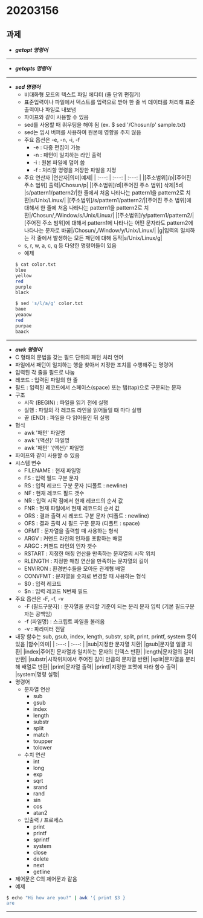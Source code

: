 # 20203156
과제
---
* ___getopt 명령어___
---
* ___getopts 명령어___
---
* ___sed 명령어___
  * 비대화형 모드의 텍스트 파일 에디터 (줄 단위 편집기)
  * 표준입력이나 파일에서 덱스트를 입력으로 받아 한 줄 씩 데이터를 처리해 표준출력이나 파일로 내보냄
  * 파이프와 같이 사용할 수 있음
  * sed를 사용할 때 쿼우팅을 해야 됨 (ex. $ sed '/Chosun/p' sample.txt)
  * sed는 임시 버퍼를 사용하여 원본에 영향을 주지 않음
  * 주요 옵션은 -e, -n, -i, -f
    * -e : 다중 편집이 가능
    * -n : 패턴이 일치하는 라인 출력
    * -i : 원본 파일에 덮어 씀 
    * -f : 처리할 명령을 저장한 파일을 지정
  * 주요 연산자
    |연산자|의미|예제|
    | :---: | :---: | :---: |
    |[주소범위]/p|[주어진 주소 범위] 출력|/Chosun/p|
    |[주소범위]/d|[주어진 주소 범위] 삭제|5d|
    |s/pattern1/pattern2/|한 줄에서 처음 나타나는 pattern1을 pattern2로 치환|s/Unix/Linux/|
    |[주소범위]/s/pattern1/pattern2/|[주어진 주소 범위]에 대해서 한 줄에 처음 나타나는 pattern1을 pattern2로 치환|/Chosun/,/Window/s/Unix/Linux/|
    |[주소범위]/y/pattern1/pattern2/|[주어진 주소 범위]에 대해서 pattern1에 나타나는 어떤 문자라도 pattern2에 나타나는 문자로 바꿈|/Chosun/,/Window/y/Unix/Linux/|
    |g|입력의 일치하는 각 줄에서 발생하는 모든 패턴에 대해 동작|s/Unix/Linux/g|
  * s, r, w, a, c, q 등 다양한 명령어들이 있음
  * 예제
   ```bash
   $ cat color.txt
   blue
   yellow
   red
   purple
   black
   
   $ sed 's/l/a/g' color.txt
   baue
   yeaaow
   red
   purpae
   baack
   
   ```
---
* ___awk 명령어___
 * C 형태의 문법을 갖는 필드 단위의 패턴 처리 언어
 * 파일에서 패턴이 일치하는 행을 찾아서 지정한 조치를 수행해주는 명령어
 * 입력된 각 줄을 필드로 나눔
 * 레코드 : 입력된 파일의 한 줄
 * 필드 : 입력된 레코드에서 스페이스(space) 또는 탭(tap)으로 구분되는 문자
 * 구조
   * 시작 (BEGIN) : 파일을 읽기 전에 실행
   * 실행 : 파일의 각 레코드 라인을 읽어들일 떄 마다 실행
   * 끝 (END) : 파일을 다 읽어들인 뒤 실행
 * 형식
   * awk '패턴' 파일명
   * awk '{액션}' 파일명
   * awk '패턴' '{액션}' 파일명
 * 파이프와 같이 사용할 수 있음
 * 시스템 변수
   * FILENAME : 현재 파일명
   * FS : 입력 필드 구분 문자
   * RS : 입력 레코드 구분 문자 (디폴트 : newline)
   * NF : 현재 레코드 필드 갯수
   * NR : 입력 시작 점에서 현재 레코드의 순서 값
   * FNR : 현재 파일에서 현재 레코드의 순서 값
   * ORS : 결과 출력 시 레코드 구분 문자 (디폴트 : newline)
   * OFS : 결과 출력 시 필드 구분 문자 (디폴트 : space)
   * OFMT : 문자열을 출력할 때 사용하는 형식
   * ARGV : 커맨드 라인의 인자를 포함하는 배열
   * ARGC : 커맨드 라인의 인자 갯수
   * RSTART : 지정한 매칭 연산을 만족하는 문자열의 시작 위치
   * RLENGTH : 지정한 매칭 연산을 만족하는 문자열의 길이
   * ENVIRON : 환경변수들을 모아둔 관계형 배열
   * CONVFMT : 문자열을 숫자로 변경할 때 사용하는 형식
   * $0 : 입력 레코드
   * $n : 입력 레코드 N번째 필드
 * 주요 옵션은 -F, -f, -v
   * -F (필드구분자) : 문자열을 분리할 기준이 되는 분리 문자 입력 (기본 필드구분자는 공백임)
   * -f (파일명) : 스크립트 파일을 불러옴
   * -v : 파라미터 전달
 * 내장 함수는 sub, gsub, index, length, substr, split, print, printf, system 등이 있음
   |함수|의미|
   | :---: | :---: |
   |sub|지정한 문자열 치환|
   |gsub|문자열 일괄 치환|
   |index|주어진 문자열과 일치하는 문자의 인덱스 반환|
   |length|문자열의 길이 반환|
   |substr|시작위치에서 주어진 길이 만큼의 문자열 반환|
   |split|문자열을 분리해 배열로 반환|
   |print|문자열 출력|
   |printf|지정한 포맷에 따라 함수 출력|
   |system|명령 실행|
 * 명령어
   * 문자열 연산
     * sub
     * gsub
     * index
     * length
     * substr
     * split
     * match
     * toupper
     * tolower
   * 수치 연산
     * int
     * long
     * exp
     * sqrt
     * srand
     * rand
     * sin
     * cos
     * atan2
   * 입출력 / 프로세스
     * print
     * printf
     * sprintf
     * system
     * close
     * delete
     * next
     * getline
 * 제어문은 C의 제어문과 같음
 * 예제
  ```bash
  $ echo "Hi how are you?" | awk '{ print $3 }
  are
  ```
---
